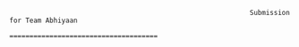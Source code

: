                                                                 Submission for Team Abhiyaan
                                                            =====================================
                                                            
                                                          
